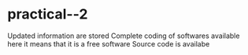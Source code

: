 # practical--2
Updated information are stored 
Complete coding of softwares available here it means that it is a free  software
Source code is availabe
